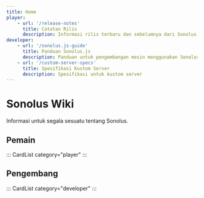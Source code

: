 ```yaml
---
title: Home
player:
    - url: '/release-notes'
      title: Catatan Rilis
      description: Informasi rilis terbaru dan sebelumnya dari Sonolus
developer:
    - url: '/sonolus.js-guide'
      title: Panduan Sonolus.js
      description: Panduan untuk pengembangan mesin menggunakan Sonolus.js
    - url: '/custom-server-specs'
      title: Spesifikasi Kustom Server
      description: Spesifikasi untuk kustom server
---
```


# Sonolus Wiki

Informasi untuk segala sesuatu tentang Sonolus.

## Pemain

::: CardList category="player"
:::

## Pengembang

::: CardList category="developer"
:::
